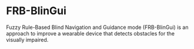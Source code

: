 # FRB-BlinGui
Fuzzy Rule-Based Blind Navigation and Guidance mode (FRB-BlinGui) is an approach to improve a wearable device that detects obstacles for the visually impaired.
